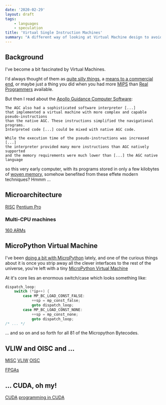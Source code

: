 ```yaml
---
date: '2020-02-29'
layout: draft
tags:
    - languages
    - speculation
title: 'Virtual Single Instruction Machines'
summary: "A different way of looking at Virtual Machine design to avoid a big if/elsif selector"
---
```


## Background

I've become a bit fascinated by Virtual Machines.

I'd always thought of them as [quite silly things](https://en.wikipedia.org/wiki/Esoteric_programming_language), a 
[means to a commercial end](https://en.wikipedia.org/wiki/Java_virtual_machine), or maybe
just a thing you did when you had more
[MIPS](https://en.wikipedia.org/wiki/Instructions_per_second#Millions_of_instructions_per_second_(MIPS))
than [Real](https://www.xkcd.com/378/)
[Programmers](https://en.wikipedia.org/wiki/Real_Programmers_Don%27t_Use_Pascal) available.

But then I read about the [Apollo Guidance Computer Software](https://en.wikipedia.org/wiki/Apollo_Guidance_Computer#Software):

    The AGC also had a sophisticated software interpreter [...]
    that implemented a virtual machine with more complex and capable pseudo-instructions
    than the native AGC. These instructions simplified the navigational programs.
    Interpreted code [...] could be mixed with native AGC code.

    While the execution time of the pseudo-instructions was increased [...]
    the interpreter provided many more instructions than AGC natively supported
    and the memory requirements were much lower than [...] the AGC native language

so this very early computer, with its programs stored in only a few kilobytes of
[woven memory](https://en.wikipedia.org/wiki/Core_rope_memory), somehow benefited from
these effete modern techniques?  Hmmm ...

## Microarchitecture

[RISC](https://en.wikipedia.org/wiki/Reduced_instruction_set_computer)
[Pentium Pro](https://en.wikipedia.org/wiki/Pentium_Pro#Summary)

### Multi-CPU machines

[160 ARMs](https://www.servethehome.com/ampere-altra-80-arm-cores-for-cloud/)

## MicroPython Virtual Machine

I've been [doing a bit with MicroPython](/tag/micropython/) lately, and one of the
curious things about it is once you strip away all the clever interfaces to the
rest of the universe, you're left with a tiny
[MicroPython Virtual Machine](https://github.com/micropython/micropython/blob/master/py/vm.c)

At it's core lies an enormous switch/case which looks something like:

```C
dispatch_loop:
    switch (*ip++) {
        case MP_BC_LOAD_CONST_FALSE:
            ++sp = mp_const_false;
            goto dispatch_loop;
        case MP_BC_LOAD_CONST_NONE:
            ++sp = mp_const_none;
            goto dispatch_loop;
/* ... */
```

... and so on and so forth for all 81 of the Micropython Bytecodes.

## VLIW and OISC and ...

[MISC](https://en.wikipedia.org/wiki/Minimal_instruction_set_computer)
[VLIW](https://en.wikipedia.org/wiki/Very_long_instruction_word)
[OISC](https://en.wikipedia.org/wiki/Single_instruction_computer)

[FPGAs](/tag/fpga/)

## ... CUDA, oh my!

[CUDA](https://en.wikipedia.org/wiki/CUDA)
[programming in CUDA](/art/nvidia-jetson-nano-experiments/#my-first-cuda)
